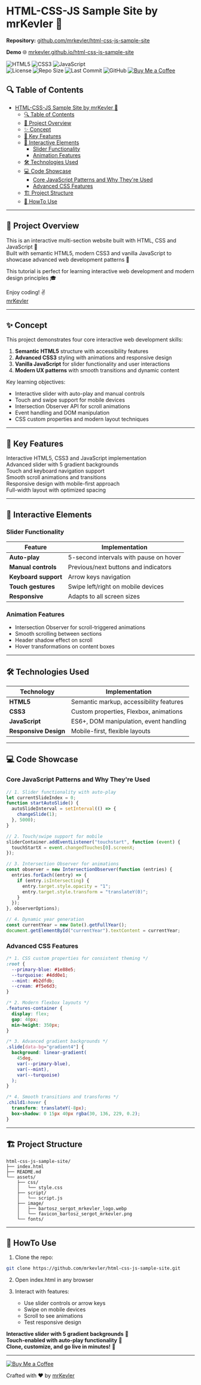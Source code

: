 # HTML-CSS-JS Sample Site by mrKevler 💫

**Repository:** [github.com/mrkevler/html-css-js-sample-site](https://github.com/mrkevler/html-css-js-sample-site)

**Demo** 🌐 [mrkevler.github.io/html-css-js-sample-site](https://mrkevler.github.io/html-css-js-sample-site/)

![HTML5](https://img.shields.io/badge/HTML5-E34F26?logo=html5&logoColor=white) ![CSS3](https://img.shields.io/badge/CSS3-1572B6?logo=css3&logoColor=white) ![JavaScript](https://img.shields.io/badge/JavaScript-F7DF1E?logo=javascript&logoColor=black)  
![License](https://img.shields.io/badge/License-CC%20BY--NC-blue) ![Repo Size](https://img.shields.io/github/repo-size/mrkevler/html-css-js-sample-site) ![Last Commit](https://img.shields.io/github/last-commit/mrkevler/html-css-js-sample-site) ![GitHub](https://img.shields.io/badge/GitHub-mrkevler-green)
[![Buy Me a Coffee](https://img.shields.io/badge/Support-Buy%20Me%20a%20Coffee-yellow)](https://buymeacoffee.com/mrkevler)

## 🔍 Table of Contents

- [HTML-CSS-JS Sample Site by mrKevler 💫](#html-css-js-sample-site-by-mrkevler-)
  - [🔍 Table of Contents](#-table-of-contents)
  - [🚀 Project Overview ](#-project-overview-)
  - [✨ Concept ](#-concept-)
  - [🌟 Key Features ](#-key-features-)
  - [💫 Interactive Elements ](#-interactive-elements-)
    - [Slider Functionality](#slider-functionality)
    - [Animation Features](#animation-features)
  - [🛠️ Technologies Used ](#️-technologies-used-)
  - [💻 Code Showcase ](#-code-showcase-)
    - [Core JavaScript Patterns and Why They're Used](#core-javascript-patterns-and-why-theyre-used)
    - [Advanced CSS Features](#advanced-css-features)
  - [🏗️ Project Structure ](#️-project-structure-)
  - [🚀 HowTo Use ](#-howto-use-)

---

## 🚀 Project Overview <a name="-project-overview"></a>

This is an interactive multi-section website built with HTML, CSS and JavaScript 💫  
Built with semantic HTML5, modern CSS3 and vanilla JavaScript to showcase advanced web development patterns 🎨

This tutorial is perfect for learning interactive web development and modern design principles 🎓

Enjoy coding! ✌️  
[mrKevler](https://github.com/mrkevler)

---

## ✨ Concept <a name="-concept"></a>

This project demonstrates four core interactive web development skills:

1. **Semantic HTML5** structure with accessibility features
2. **Advanced CSS3** styling with animations and responsive design
3. **Vanilla JavaScript** for slider functionality and user interactions
4. **Modern UX patterns** with smooth transitions and dynamic content

Key learning objectives:

- Interactive slider with auto-play and manual controls
- Touch and swipe support for mobile devices
- Intersection Observer API for scroll animations
- Event handling and DOM manipulation
- CSS custom properties and modern layout techniques

---

## 🌟 Key Features <a name="-key-features"></a>

Interactive HTML5, CSS3 and JavaScript implementation  
Advanced slider with 5 gradient backgrounds  
Touch and keyboard navigation support  
Smooth scroll animations and transitions  
Responsive design with mobile-first approach  
Full-width layout with optimized spacing

---

## 💫 Interactive Elements <a name="-interactive-elements"></a>

### Slider Functionality

| Feature              | Implementation                         |
| -------------------- | -------------------------------------- |
| **Auto-play**        | 5-second intervals with pause on hover |
| **Manual controls**  | Previous/next buttons and indicators   |
| **Keyboard support** | Arrow keys navigation                  |
| **Touch gestures**   | Swipe left/right on mobile devices     |
| **Responsive**       | Adapts to all screen sizes             |

### Animation Features

- Intersection Observer for scroll-triggered animations
- Smooth scrolling between sections
- Header shadow effect on scroll
- Hover transformations on content boxes

---

## 🛠️ Technologies Used <a name="-technologies-used"></a>

| Technology            | Implementation                          |
| --------------------- | --------------------------------------- |
| **HTML5**             | Semantic markup, accessibility features |
| **CSS3**              | Custom properties, Flexbox, animations  |
| **JavaScript**        | ES6+, DOM manipulation, event handling  |
| **Responsive Design** | Mobile-first, flexible layouts          |

---

## 💻 Code Showcase <a name="-code-showcase"></a>

### Core JavaScript Patterns and Why They're Used

```javascript
// 1. Slider functionality with auto-play
let currentSlideIndex = 0;
function startAutoSlide() {
  autoSlideInterval = setInterval(() => {
    changeSlide(1);
  }, 5000);
}

// 2. Touch/swipe support for mobile
sliderContainer.addEventListener("touchstart", function (event) {
  touchStartX = event.changedTouches[0].screenX;
});

// 3. Intersection Observer for animations
const observer = new IntersectionObserver(function (entries) {
  entries.forEach((entry) => {
    if (entry.isIntersecting) {
      entry.target.style.opacity = "1";
      entry.target.style.transform = "translateY(0)";
    }
  });
}, observerOptions);

// 4. Dynamic year generation
const currentYear = new Date().getFullYear();
document.getElementById("currentYear").textContent = currentYear;
```

### Advanced CSS Features

```css
/* 1. CSS custom properties for consistent theming */
:root {
  --primary-blue: #1e88e5;
  --turquoise: #4dd0e1;
  --mint: #b2dfdb;
  --cream: #f5e6d3;
}

/* 2. Modern flexbox layouts */
.features-container {
  display: flex;
  gap: 40px;
  min-height: 350px;
}

/* 3. Advanced gradient backgrounds */
.slide[data-bg="gradient4"] {
  background: linear-gradient(
    45deg,
    var(--primary-blue),
    var(--mint),
    var(--turquoise)
  );
}

/* 4. Smooth transitions and transforms */
.child1:hover {
  transform: translateY(-8px);
  box-shadow: 0 15px 40px rgba(30, 136, 229, 0.2);
}
```

---

## 🏗️ Project Structure <a name="-project-structure"></a>

```
html-css-js-sample-site/
├── index.html
├── README.md
└── assets/
    ├── css/
    │   └── style.css
    ├── script/
    │   └── script.js
    ├── image/
    │   ├── bartosz_sergot_mrkevler_logo.webp
    │   └── favicon_bartosz_sergot_mrkevler.png
    └── fonts/
```

---

## 🚀 HowTo Use <a name="-usage"></a>

1. Clone the repo:

```bash
git clone https://github.com/mrkevler/html-css-js-sample-site.git
```

2. Open index.html in any browser

3. Interact with features:
   - Use slider controls or arrow keys
   - Swipe on mobile devices
   - Scroll to see animations
   - Test responsive design

**Interactive slider with 5 gradient backgrounds** 🎨  
**Touch-enabled with auto-play functionality** 📱  
**Clone, customize, and go live in minutes!** 🚀

---

[![Buy Me a Coffee](https://img.shields.io/badge/Buy%20Me%20a%20Coffee-FF8000?style=for-the-badge&logo=buymeacoffee&logoColor=white)](https://www.buymeacoffee.com/mrkevler)

Crafted with ♥ by [mrKevler](https://github.com/mrkevler)
